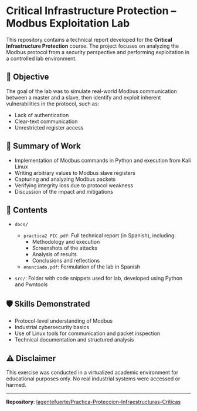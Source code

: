 # Critical Infrastructure Protection – Modbus Exploitation Lab

This repository contains a technical report developed for the **Critical Infrastructure Protection** course. The project focuses on analyzing the Modbus protocol from a security perspective and performing exploitation in a controlled lab environment.

## 🧠 Objective

The goal of the lab was to simulate real-world Modbus communication between a master and a slave, then identify and exploit inherent vulnerabilities in the protocol, such as:

- Lack of authentication
- Clear-text communication
- Unrestricted register access

## 🧩 Summary of Work

- Implementation of Modbus commands in Python and execution from Kali Linux
- Writing arbitrary values to Modbus slave registers
- Capturing and analyzing Modbus packets
- Verifying integrity loss due to protocol weakness
- Discussion of the impact and mitigations

## 📄 Contents
- `docs/`
  - `practica2 PIC.pdf`: Full technical report (in Spanish), including:
    - Methodology and execution
    - Screenshots of the attacks
    - Analysis of results
    - Conclusions and reflections
  - `enunciado.pdf`: Formulation of the lab in Spanish

- `src/`: Folder with code snippets used for lab, developed using Python and Pwntools

## 🛡️ Skills Demonstrated

- Protocol-level understanding of Modbus
- Industrial cybersecurity basics
- Use of Linux tools for communication and packet inspection
- Technical documentation and structured analysis

## ⚠️ Disclaimer

This exercise was conducted in a virtualized academic environment for educational purposes only. No real industrial systems were accessed or harmed.

---

**Repository**: [lagentefuerte/Practica-Proteccion-Infraestructuras-Criticas](https://github.com/lagentefuerte/Practica-Proteccion-Infraestructuras-Criticas)
